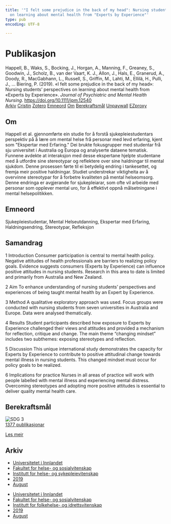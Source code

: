 ```yaml
---
title: '"I felt some prejudice in the back of my head": Nursing students'' perspectives
  on learning about mental health from "Experts by Experience"'
type: pub
encoding: UTF-8

---
```

<h1>Publikasjon</h1>
<article id="csl-bib-container-7DGQTC36" class="csl-bib-container">
  <div class="csl-bib-body"> <div class="csl-entry">Happell, B., Waks, S., Bocking, J., Horgan, A., Manning, F., Greaney, S., Goodwin, J., Scholz, B., van der Vaart, K. J., Allon, J., Hals, E., Granerud, A., Doody, R., MacGabhann, L., Russell, S., Griffin, M., Lahti, M., Ellilä, H., Pulli, J., … Biering, P. (2019). «I felt some prejudice in the back of my head»: Nursing students’ perspectives on learning about mental health from «Experts by Experience». <i>Journal of Psychiatric and Mental Health Nursing</i>. <a href="https://doi.org/10.1111/jpm.12540">https://doi.org/10.1111/jpm.12540</a></div> </div>
  <div class="csl-bib-buttons">
    <a href="#taxonomy-article-7DGQTC36" alt="archive" class="csl-bib-button">Arkiv</a>
    <a href="https://app.cristin.no/results/show.jsf?id=1718715" alt="Cristin" class="csl-bib-button">Cristin</a>
    <a href="http://zotero.org/groups/5881554/items/7DGQTC36" alt="Zotero" class="csl-bib-button">Zotero</a>
    <a href="#keywords-article-7DGQTC36" alt="keywords" class="csl-bib-button">Emneord</a>
    <a href="#about-article-7DGQTC36" alt="about_pub" class="csl-bib-button">Om</a>
    <a href="#sdg-article-7DGQTC36" alt="sdg" class="csl-bib-button">Berekraftsmål</a>
    <a href="http://minerva-access.unimelb.edu.au/bitstreams/b14ecf85-0883-5621-b62a-7acef60fe84c/download" alt="Unpaywall" class="csl-bib-button">Unpaywall</a>
    <a href="http://minerva-access.unimelb.edu.au/bitstreams/b14ecf85-0883-5621-b62a-7acef60fe84c/download" alt="EZproxy" class="csl-bib-button">EZproxy</a>
  </div>
  <div id="csl-bib-meta-container-7DGQTC36"></div>
</article>
<div id="csl-bib-meta-7DGQTC36" class="csl-bib-meta">
  <article id="about-article-7DGQTC36" class="about_pub-article">
    <h1>Om</h1>
    Happell et al. gjennomførte ein studie for å forstå sjukepleiestudentars perspektiv på å lære om mental helse frå personar med levd erfaring, kjent som "Ekspertar med Erfaring." Dei brukte fokusgrupper med studentar frå sju universitet i Australia og Europa og analyserte dataene tematisk. Funnene avdekte at interaksjon med desse ekspertane hjelpte studentane med å utfordre sine stereotypar og reflektere over sine haldningar til mental sjukdom. Denne prosessen førte til ei betydelig endring i tankesettet, og fremja meir positive haldningar. Studiet understrekar viktigheita av å overvinne stereotypar for å forbetre kvaliteten på mental helseomsorg. Denne endringa er avgjerande for sjukepleiarar, som ofte vil arbeide med personar som opplever mental uro, for å effektivt oppnå målsetningane i mental helsepolitikken.
  </article>
  <article id="keywords-article-7DGQTC36" class="keywords-article">
    <h1>Emneord</h1>
    Sjukepleiestudentar, Mental Helseutdanning, Ekspertar med Erfaring, Haldningsendring, Stereotypar, Refleksjon
  </article>
  <article id="abstract-article-7DGQTC36" class="abstract-article">
    <h1>Samandrag</h1>
    1 Introduction 
Consumer participation is central to mental health policy. Negative attitudes of health professionals are barriers to realizing policy goals. Evidence suggests consumers (Experts by Experience) can influence positive attitudes in nursing students. Research in this area to date is limited and primarily from Australia and New Zealand. 
 
2 Aim 
To enhance understanding of nursing students’ perspectives and experiences of being taught mental health by an Expert by Experience. 
 
3 Method 
A qualitative exploratory approach was used. Focus groups were conducted with nursing students from seven universities in Australia and Europe. Data were analysed thematically. 
 
4 Results 
Student participants described how exposure to Experts by Experience challenged their views and attitudes and provided a mechanism for reflection, critique and change. The main theme “changing mindset” includes two subthemes: exposing stereotypes and reflection. 
 
5 Discussion 
This unique international study demonstrates the capacity for Experts by Experience to contribute to positive attitudinal change towards mental illness in nursing students. This changed mindset must occur for policy goals to be realized. 
 
6 Implications for practice 
Nurses in all areas of practice will work with people labelled with mental illness and experiencing mental distress. Overcoming stereotypes and adopting more positive attitudes is essential to deliver quality mental health care.
  </article>
  <article id="sdg-article-7DGQTC36" class="sdg-article">
    <h1>Berekraftsmål</h1>
    <div class="sdg-container"><div id="sdg3" class="sdg">
        <img src="{{< params subfolder >}}images/sdg/sdg03_nn.png" class="image" alt="SDG 3">
        <div class="sdg-overlay">
          <a href="{{< params subfolder >}}nn/archive/?sdg=3#archive" class="sdg-publication-count"><span>1377</span> publikasjonar</a>
          <p><a href="https://fn.no/om-fn/fns-baerekraftsmaal/god-helse-og-livskvalitet?lang=nno-NO" class="sdg-read-more">Les meir</a></p>
        </div>
      </div></div>
  </article>
  <article id="taxonomy-article-7DGQTC36" class="taxonomy-article">
    <h1>Arkiv</h1>
    <ul>
      <li><a href="{{< params subfolder >}}nn/archive/?key=3DCRN523">Universitetet i Innlandet</a></li>
      <li><a href="{{< params subfolder >}}nn/archive/?key=IDKFS3MX">Fakultet for helse- og sosialvitenskap</a></li>
      <li><a href="{{< params subfolder >}}nn/archive/?key=GTV4ECMZ">Institutt for helse- og sykepleievitenskap</a></li>
      <li><a href="{{< params subfolder >}}nn/archive/?key=E7THIEEM">2019</a></li>
      <li><a href="{{< params subfolder >}}nn/archive/?key=RVVJX4EK">August</a></li>
    </ul>
    <ul>
      <li><a href="{{< params subfolder >}}nn/archive/?key=3DCRN523">Universitetet i Innlandet</a></li>
      <li><a href="{{< params subfolder >}}nn/archive/?key=IDKFS3MX">Fakultet for helse- og sosialvitenskap</a></li>
      <li><a href="{{< params subfolder >}}nn/archive/?key=FJXE3Z8X">Institutt for folkehelse- og idrettsvitenskap</a></li>
      <li><a href="{{< params subfolder >}}nn/archive/?key=MXF6ZEHK">2019</a></li>
      <li><a href="{{< params subfolder >}}nn/archive/?key=SKWSZKDK">August</a></li>
    </ul>
  </article>
</div>
